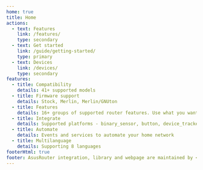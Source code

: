 ```yaml
---
home: true
title: Home
actions:
  - text: Features
    link: /features/
    type: secondary
  - text: Get started
    link: /guide/getting-started/
    type: primary
  - text: Devices
    link: /devices/
    type: secondary
features:
  - title: Compatibility
    details: 41+ supported models
  - title: Firmware support
    details: Stock, Merlin, Merlin/GNUton
  - title: Features
    details: 16+ groups of supported router features. Use what you want when you want, adjust
  - title: Integrate
    details: Supported platforms - binary_sensor, button, device_tracker, light, sensor, switch, update
  - title: Automate
    details: Events and services to automate your home network
  - title: Multilanguage
    details: Supporting 8 languages
footerHtml: true
footer: AsusRouter integration, library and webpage are maintained by <a href="https://github.com/Vaskivskyi" target="_blank">@Vaskivskyi</a><br/><br/><a href="https://www.buymeacoffee.com/vaskivskyi" target="_blank">-= Support development =-</a>
---
```

